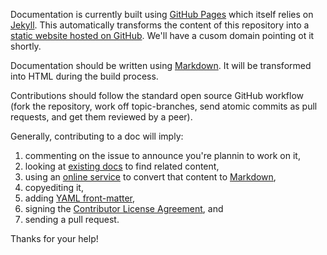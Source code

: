 Documentation is currently built using [GitHub Pages](http://pages.github.com/) which itself relies on [Jekyll](http://jekyllrb.com/). This automatically transforms the content of this repository into a [static website hosted on GitHub](http://w3c.github.com/ttwf-docs/). We'll have a cusom domain pointing ot it shortly.

Documentation should be written using [Markdown](http://daringfireball.net/projects/markdown/syntax). It will be transformed into HTML during the build process.

Contributions should follow the standard open source GitHub workflow (fork the repository, work off topic-branches, send atomic commits as pull requests, and get them reviewed by a peer).

Generally, contributing to a doc will imply:

1. commenting on the issue to announce you're plannin to work on it,
2. looking at [existing docs](https://github.com/w3c/ttwf-docs/blob/gh-pages/RESOURCES.md) to find related content,
3. using an [online service](http://fuckyeahmarkdown.com/) to convert that content to [Markdown](http://daringfireball.net/projects/markdown/syntax),
4. copyediting it,
5. adding [YAML front-matter](http://jekyllrb.com/docs/frontmatter/),
6. signing the [Contributor License Agreement](http://www.clahub.com/agreements/w3c/ttwf-docs), and
7. sending a pull request.

Thanks for your help!
